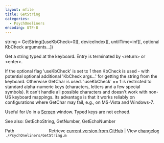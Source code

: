 ```yaml
---
layout: mfile
title: GetString
categories:
  - PsychOneliners
encoding: UTF-8
---
```


string = GetString([useKbCheck=0][, deviceIndex][, untilTime=inf][, optional KbCheck arguments...])

Get a string typed at the keyboard. Entry is terminated by
\<return\> or \<enter\>.

If the optional flag 'useKbCheck' is set to 1 then KbCheck is used - with
potential optional additional 'KbCheck args...' for getting the string
from the keyboard. Otherwise GetChar is used. 'useKbCheck' == 1 is
restricted to standard alpha-numeric keys (characters, letters and a few
special symbols). It can't handle all possible characters and doesn't
work with non-US keyboard mappings. Its advantage is that it works
reliably on configurations where GetChar may fail, e.g., on MS-Vista and
Windows-7.

Useful for i/o in a [Screen](/docs/Screen) window. Typed keys are not echoed.

See also: GetEchoString, GetNumber, GetEchoNumber



<div class="code_header" style="text-align:right;">
  <span style="float:left;">Path&nbsp;&nbsp;</span> <span class="counter">Retrieve <a href=
  "https://raw.github.com/Psychtoolbox-3/Psychtoolbox-3/beta/./PsychOneliners/GetString.m">current version from GitHub</a> | View <a href=
  "https://github.com/Psychtoolbox-3/Psychtoolbox-3/commits/beta/./PsychOneliners/GetString.m">changelog</a></span>
</div>
<div class="code">
  <code>./PsychOneliners/GetString.m</code>
</div>
